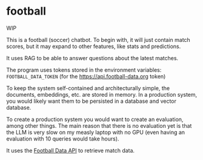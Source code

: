 # football
WIP

This is a football (soccer) chatbot. To begin with, it will just contain match scores, but it may expand to other features, like stats and predictions.

It uses RAG to be able to answer questions about the latest matches.

The program uses tokens stored in the environment variables: `FOOTBALL_DATA_TOKEN` (for the https://api.football-data.org token)

To keep the system self-contained and architecturally simple, the documents, embeddings, etc. are stored in memory. In a production system, you would likely want them to be persisted in a database and vector database.

To create a production system you would want to create an evaluation, among other things. The main reason that there is no evaluation yet is that the LLM is very slow on my measly laptop with no GPU (even having an evaluation with 10 queries would take hours).

It uses the [Football Data API](https://www.football-data.org/) to retrieve match data.